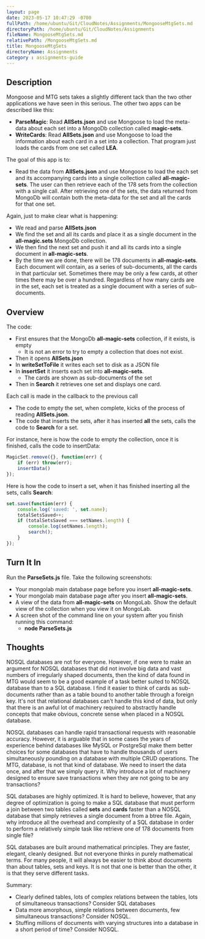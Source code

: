 ```yaml
---
layout: page
date: 2023-05-17 10:47:29 -0700
fullPath: /home/ubuntu/Git/CloudNotes/Assignments/MongooseMtgSets.md
directoryPath: /home/ubuntu/Git/CloudNotes/Assignments
fileName: MongooseMtgSets.md
relativePath: /MongooseMtgSets.md
title: MongooseMtgSets
directoryName: Assignments
category : assignments-guide
---
```


## Description

Mongoose and MTG sets takes a slightly different tack than the two other applications we have seen in this serious. The other two apps can be described like this:

- **ParseMagic**: Read **AllSets.json** and use Mongoose to load the meta-data about each  set into a MongoDb collection called **magic-sets**.
- **WriteCards**: Read **AllSets.json** and use Mongoose to load the information about each card in a set into a collection. That program just loads the cards from one set called **LEA**.

The goal of this app is to:

- Read the data from **AllSets.json** and use Mongoose to load the each set and its accompanying cards into a single collection called **all-magic-sets**. The user can then retrieve each of the 178 sets from the collection with a single call. After retrieving one of the sets, the data returned from MongoDb will contain both the meta-data for the set and all the cards for that one set. 

Again, just to make clear what is happening:

- We read and parse **AllSets.json**
- We find the set and all its cards and place it as a single document in the **all-magic.sets** MongoDb collection.
- We then find the next set and push it and all its cards into a single document in **all-magic-sets**.
- By the time we are done, there will be 178 documents in **all-magic-sets**. Each document will contain, as a series of sub-documents, all the cards in that particular set. Sometimes there may be only a few cards, at other times there may be over a hundred. Regardless of how many cards are in the set, each set is treated as a single document with a series of sub-documents.

## Overview

The code:

- First ensures that the MongoDb **all-magic-sets** collection, if it exists, is empty
    - It is not an error to try to empty a collection that does not exist.
- Then it opens **AllSets.json**
- In **writeSetToFile** it writes each set to disk as a JSON file
- In **insertSet** it inserts each set into **all-magic-sets**.
    - The cards are shown as sub-documents of the set
- Then in **Search** it retrieves one set and displays one card.

Each call is made in the callback to the previous call

- The code to empty the set, when complete, kicks of the process of reading **AllSets.json**.
- The code that inserts the sets, after it has inserted **all** the sets, calls the code to **Search** for a set.

For instance, here is how the code to empty the collection, once it is finished, calls the code to insertData:

```javascript
MagicSet.remove({}, function(err) {
	if (err) throw(err);
	insertData()
});
```

Here is how the code to insert a set, when it has finished inserting all the sets, calls **Search**: 


```javascript
set.save(function(err) {
	console.log('saved: ', set.name);
	totalSetsSaved++;
	if (totalSetsSaved === setNames.length) {
		console.log(setNames.length);
		search();
	}
});
```

## Turn It In

Run the **ParseSets.js** file. Take the following screenshots:

- Your mongolab main database page before you insert **all-magic-sets**.
- Your mongolab main database page after you insert **all-magic-sets**.
- A view of the data from **all-magic-sets** on MongoLab. Show the default view of the collection when you view it on MongoLab.
- A screen shot of the command line on your system after you finish running this command:
    - **node ParseSets.js** 


## Thoughts

NOSQL databases are not for everyone. However, if one were to make an argument for NOSQL databases that did not involve big data and vast numbers of irregularly shaped documents, then the kind of data found in MTG would seem to be a good example of a task better suited to NOSQL database than to a SQL database. I find it easier to think of cards as sub-documents rather than as a table bound to another table through a foreign key. It's not that relational databases can't handle this kind of data, but only that there is an awful lot of machinery required to abstractly handle concepts that make obvious, concrete sense when placed in a NOSQL database.

NOSQL databases can handle rapid transactional requests with reasonable accuracy. However, it is arguable that in some cases the years of experience behind databases like MySQL or PostgreSql make them better choices for some databases that have to handle thousands of users simultaneously pounding on a database with multiple CRUD operations. The MTG, database, is not that kind of database. We need to insert the data once, and after that we simply query it. Why introduce a lot of machinery designed to ensure save transactions when they are not going to be any transactions? 

SQL databases are highly optimized. It is hard to believe, however, that any degree of optimization is going to make a SQL database that must perform a join between two tables called **sets** and **cards** faster than a NOSQL database that simply retrieves a single document from a btree file. Again, why introduce all the overhead and complexity of a SQL database in order to perform a relatively simple task like retrieve one of 178 documents from single file?

SQL databases are built around mathematical principles. They are faster, elegant, cleanly designed. But not everyone thinks in purely mathematical terms. For many people, it will always be easier to think about documents than about tables, sets and keys. It is not that one is better than the other, it is that they serve different tasks.

Summary:

- Clearly defined tables, lots of complex relations between the tables, lots of simultaneous transactions? Consider SQL databases
- Data more amorphous, simple relations between documents, few simultaneous transactions? Consider NOSQL.
- Stuffing millions of documents with varying structures into a database in a short period of time? Consider NOSQL.

       
